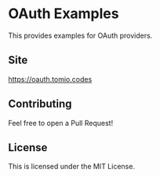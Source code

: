 # OAuth Examples
This provides examples for OAuth providers.

## Site
https://oauth.tomio.codes

## Contributing
Feel free to open a Pull Request!

## License
This is licensed under the MIT License.
